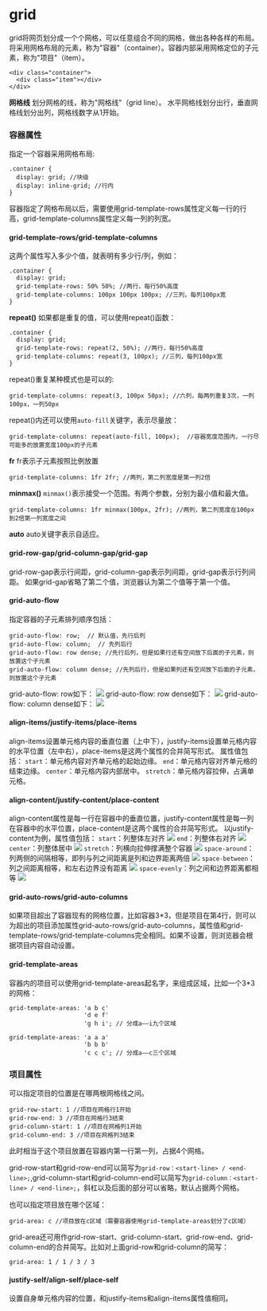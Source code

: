 grid
===

grid将网页划分成一个个网格，可以任意组合不同的网格，做出各种各样的布局。将采用网格布局的元素，称为"容器"（container）。容器内部采用网格定位的子元素，称为"项目"（item）。
```
<div class="container">
  <div class="item"></div>
</div>
```
**网格线**
划分网格的线，称为"网格线"（grid line）。
水平网格线划分出行，垂直网格线划分出列，网格线数字从1开始。

### 容器属性
指定一个容器采用网格布局:
```
.container {
  display: grid; //块级
  display: inline-grid; //行内
}
```
容器指定了网格布局以后，需要使用grid-template-rows属性定义每一行的行高，grid-template-columns属性定义每一列的列宽。

#### grid-template-rows/grid-template-columns
这两个属性写入多少个值，就表明有多少行/列，例如：
```
.container {
  display: grid;
  grid-template-rows: 50% 50%; //两行，每行50%高度
  grid-template-columns: 100px 100px 100px; //三列，每列100px宽
}
```

**repeat()**
如果都是重复的值，可以使用repeat()函数：
```
.container {
  display: grid;
  grid-template-rows: repeat(2, 50%); //两行，每行50%高度
  grid-template-columns: repeat(3, 100px); //三列，每列100px宽
}
```
repeat()重复某种模式也是可以的:
```
grid-template-columns: repeat(3, 100px 50px); //六列，每两列重复3次，一列100px，一列50px
```
repeat()内还可以使用`auto-fill`关键字，表示尽量放：
```
grid-template-columns: repeat(auto-fill, 100px);  //容器宽度范围内，一行尽可能多的放置宽度100px的子元素
```

**fr**
fr表示子元素按照比例放置
```
grid-template-columns: 1fr 2fr; //两列，第二列宽度是第一列2倍
```

**minmax()**
`minmax()`表示接受一个范围。有两个参数，分别为最小值和最大值。
```
grid-template-columns: 1fr minmax(100px, 2fr); //两列，第二列宽度在100px到2倍第一列宽度之间
```

**auto**
auto关键字表示自适应。

#### grid-row-gap/grid-column-gap/grid-gap
grid-row-gap表示行间距，grid-column-gap表示列间距，grid-gap表示行列间距。
如果grid-gap省略了第二个值，浏览器认为第二个值等于第一个值。

#### grid-auto-flow
指定容器的子元素排列顺序包括：
```
grid-auto-flow: row;  // 默认值，先行后列
grid-auto-flow: column;  // 先列后行
grid-auto-flow: row dense; //先行后列，但是如果行还有空间放下后面的子元素，则放置这个子元素
grid-auto-flow: column dense; //先列后行，但是如果列还有空间放下后面的子元素，则放置这个子元素
```
grid-auto-flow: row如下：
![](./相关文件/25.1.png)
grid-auto-flow: row dense如下：
![](./相关文件/25.2.png)
grid-auto-flow: column dense如下：
![](./相关文件/25.3.png)

#### align-items/justify-items/place-items
align-items设置单元格内容的垂直位置（上中下），justify-items设置单元格内容的水平位置（左中右），place-items是这两个属性的合并简写形式。
属性值包括：
`start`：单元格内容对齐单元格的起始边缘。
`end`：单元格内容对齐单元格的结束边缘。
`center`：单元格内容内部居中。
`stretch`：单元格内容拉伸，占满单元格。


#### align-content/justify-content/place-content
align-content属性是每一行在容器中的垂直位置，justify-content属性是每一列在容器中的水平位置，place-content是这两个属性的合并简写形式。
以justify-content为例，属性值包括：
`start`：列整体左对齐
![](./相关文件/25.4.png)
`end`：列整体右对齐
![](./相关文件/25.5.png)
`center`：列整体居中
![](./相关文件/25.6.png)
`stretch`：列横向拉伸撑满整个容器
![](./相关文件/25.7.png)
`space-around`：列两侧的间隔相等，即列与列之间距离是列和边界距离两倍
![](./相关文件/25.8.png)
`space-between`：列之间距离相等，和左右边界没有距离
![](./相关文件/25.9.png)
`space-evenly`：列之间和边界距离都相等
![](./相关文件/25.10.png)

#### grid-auto-rows/grid-auto-columns
如果项目超出了容器现有的网格位置，比如容器3*3，但是项目在第4行，则可以为超出的项目添加属性grid-auto-rows/grid-auto-columns，属性值和grid-template-rows/grid-template-columns完全相同。如果不设置，则浏览器会根据项目内容自动设置。

#### grid-template-areas
容器内的项目可以使用grid-template-areas起名字，来组成区域，比如一个3*3的网格：
```
grid-template-areas: 'a b c'
                     'd e f'
                     'g h i'; // 分成a——i九个区域

grid-template-areas: 'a a a'
                     'b b b'
                     'c c c'; // 分成a——c三个区域                  
```


### 项目属性

可以指定项目的位置是在哪两根网格线之间。
```
grid-row-start: 1 //项目在网格行1开始
grid-row-end: 3 //项目在网格行3结束
grid-column-start: 1 //项目在网格列1开始
grid-column-end: 3 //项目在网格列3结束
```
此时相当于这个项目放置在容器内第一行第一列，占据4个网格。

grid-row-start和grid-row-end可以简写为`grid-row：<start-line> / <end-line>;`,grid-column-start和grid-column-end可以简写为`grid-column：<start-line> / <end-line>;`，斜杠以及后面的部分可以省略，默认占据两个网格。

也可以指定项目放在哪个区域：
```
grid-area: c //项目放在c区域（需要容器使用grid-template-areas划分了c区域）
```
grid-area还可用作grid-row-start、grid-column-start、grid-row-end、grid-column-end的合并简写。比如对上面grid-row和grid-column的简写：
```
grid-area: 1 / 1 / 3 / 3
```

#### justify-self/align-self/place-self
设置自身单元格内容的位置，和justify-items和align-items属性值相同。